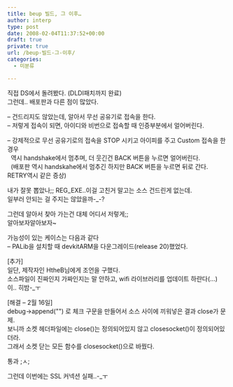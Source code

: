 ```yaml
---
title: beup 빌드, 그 이후…
author: interp
type: post
date: 2008-02-04T11:37:52+00:00
draft: true
private: true
url: /beup-빌드-그-이후/
categories:
  - 미분류

---
```

직접 DS에서 돌려봤다. (DLDI패치까지 완료)  
그런데.. 배포판과 다른 점이 많았다.

&#8211; 건드리지도 않았는데, 알아서 무선 공유기로 접속을 한다.   
&#8211; 저렇게 접속이 되면, 아이디와 비번으로 접속할 때 인증부분에서 얼어버린다.

&#8211; 강제적으로 무선 공유기로의 접속을 STOP 시키고 아이피를 주고 Custom 접속을 한 경우  
&nbsp; 역시 handshake에서 멈추며, 더 웃긴건 BACK 버튼을 누르면 얼어버린다.  
&nbsp; (배포판 역시 handskahe에서 멈추긴 하지만 BACK 버튼을 누르면 뒤로 간다. RETRY역시 같은 증상)

내가 잘못 뽑았나;; REG_EXE..이걸 고친거 말고는 소스 건드린게 없는데.  
일부러 안되는 걸 주지는 않았을까-_-?

그런데 알아서 찾아 가는건 대체 어디서 저렇게;;  
알아보자알아보자~

가능성이 있는 케이스는 다음과 같다  
&#8211; PALib을 설치할 때 devkitARM을 다운그레이드(release 20)했었다.

[추가]  
일단, 제작자인 HtheB님에게 조언을 구했다.  
소스파일이 진짜인지 가짜인지는 말 안하고, wifi 라이브러리를 업데이트 하란다(&#8230;)  
이.. 히밤-_ㅜ

[해결 &#8211; 2월 16일]  
debug->append("") 로 체크 구문을 만들어서 소스 사이에 끼워넣은 결과 close가 문제.  
보니까 소켓 헤더파일에는 close()는 정의되어있지 않고 closesocket()이 정의되어있더라.  
그래서 소켓 닫는 모든 함수를 closesocket()으로 바꿨다. 

통과 ;ㅅ;

그런데 이번에는 SSL 커넥션 실패..-_ㅜ